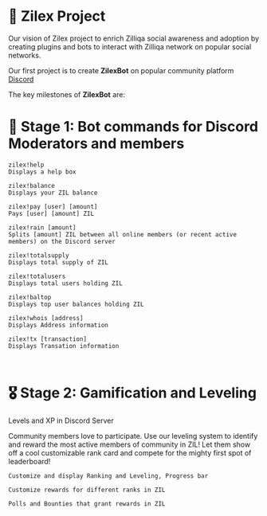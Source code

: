 # 🦒 Zilex Project

Our vision of Zilex project to enrich Zilliqa social awareness and adoption by creating plugins and bots to interact with Zilliqa network on popular social networks.

Our first project is to create **ZilexBot** on popular community platform [Discord](https://discord.com/)

The key milestones of **ZilexBot** are:

# 🤖 Stage 1: Bot commands for Discord Moderators and members

```
zilex!help
Displays a help box

zilex!balance
Displays your ZIL balance

zilex!pay [user] [amount]
Pays [user] [amount] ZIL

zilex!rain [amount]
Splits [amount] ZIL between all online members (or recent active members) on the Discord server

zilex!totalsupply
Displays total supply of ZIL

zilex!totalusers
Displays total users holding ZIL

zilex!baltop
Displays top user balances holding ZIL

zilex!whois [address]
Displays Address information

zilex!tx [transaction]
Displays Transation information



```


# 🎖️ Stage 2: Gamification and Leveling

Levels and XP in Discord Server

Community members love to participate. Use our leveling system to identify and reward the most active members of  community in ZIL! Let them show off a cool customizable rank card and compete for the mighty first spot of leaderboard!

```
Customize and display Ranking and Leveling, Progress bar

Customize rewards for different ranks in ZIL

Polls and Bounties that grant rewards in ZIL 

```

